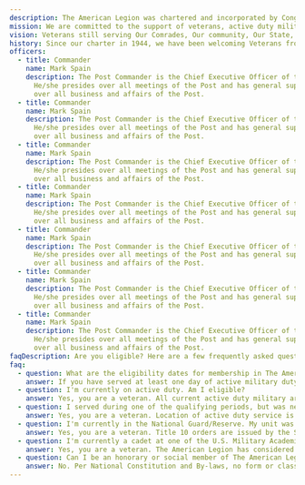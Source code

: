 ```yaml
---
description: The American Legion was chartered and incorporated by Congress in 1919 as a patriotic veterans organization devoted to mutual helpfulness.
mission: We are committed to the support of veterans, active duty military, their families and the township community.
vision: Veterans still serving Our Comrades, Our community, Our State, and Our Nation
history: Since our charter in 1944, we have been welcoming Veterans from all branches of our Armed Forces. Lorem ipsum dolor sit amet, consectetur adipisicing elit. Modi odio assumenda nulla vel alias, sequi corporis dignissimos sunt dolorum. Lorem ipsum dolor sit amet, consectetur adipisicing elit. Modi odio assumenda nulla vel alias, sequi corporis dignissimos sunt dolorum.
officers:
  - title: Commander
    name: Mark Spain
    description: The Post Commander is the Chief Executive Officer of the Post.
      He/she presides over all meetings of the Post and has general supervision
      over all business and affairs of the Post.
  - title: Commander
    name: Mark Spain
    description: The Post Commander is the Chief Executive Officer of the Post.
      He/she presides over all meetings of the Post and has general supervision
      over all business and affairs of the Post.
  - title: Commander
    name: Mark Spain
    description: The Post Commander is the Chief Executive Officer of the Post.
      He/she presides over all meetings of the Post and has general supervision
      over all business and affairs of the Post.
  - title: Commander
    name: Mark Spain
    description: The Post Commander is the Chief Executive Officer of the Post.
      He/she presides over all meetings of the Post and has general supervision
      over all business and affairs of the Post.
  - title: Commander
    name: Mark Spain
    description: The Post Commander is the Chief Executive Officer of the Post.
      He/she presides over all meetings of the Post and has general supervision
      over all business and affairs of the Post.
  - title: Commander
    name: Mark Spain
    description: The Post Commander is the Chief Executive Officer of the Post.
      He/she presides over all meetings of the Post and has general supervision
      over all business and affairs of the Post.
  - title: Commander
    name: Mark Spain
    description: The Post Commander is the Chief Executive Officer of the Post.
      He/she presides over all meetings of the Post and has general supervision
      over all business and affairs of the Post.
faqDescription: Are you eligible? Here are a few frequently asked questions regarding American Legion eligibility. For any other eligibility questions, feel free to contact us.
faq:
  - question: What are the eligibility dates for membership in The American Legion?
    answer: If you have served at least one day of active military duty since December 7, 1941 and were honorably discharged or you are still serving active military duty honorably, you are eligible to join.
  - question: I'm currently on active duty. Am I eligible?
    answer: Yes, you are a veteran. All current active duty military are eligible for membership.
  - question: I served during one of the qualifying periods, but was never in a combat zone. Am I eligible?
    answer: Yes, you are a veteran. Location of active duty service is not a consideration for membership.
  - question: I'm currently in the National Guard/Reserve. My unit was activated under Title 10 orders during a qualifying time period. Am I eligible?
    answer: Yes, you are a veteran. Title 10 orders are issued by the Secretary of Defense and therefore are federal orders.
  - question: I'm currently a cadet at one of the U.S. Military Academies. Am I eligible?
    answer: Yes, you are a veteran. The American Legion has considered service in the military academies as eligible for membership since WWI.
  - question: Can I be an honorary or social member of The American Legion?
    answer: No. Per National Constitution and By-laws, no form or class of membership is authorized except regular active or paid up for life.
---
```

